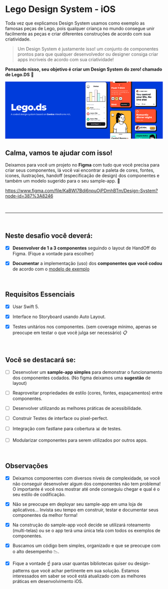 # Lego Design System - iOS

Toda vez que explicamos Design System usamos como exemplo as famosas peças de Lego, pois qualquer criança no mundo consegue
unir facilmente as peças e criar diferentes construções de acordo com sua criatividade.

> Um Design System é justamente isso! um conjunto de componentes prontos para que qualquer desenvolvedor ou designer consiga
criar apps incriveis de acordo com sua criatividade!

**Pensando nisso, seu objetivo é criar um Design System do zero! chamado de Lego.DS** :iphone: 

![Soma DS](./readme-img.png)

## Calma, vamos te ajudar com isso!

Deixamos para você um projeto no **Figma** com tudo que você precisa para criar seus componentes, lá você vai encontrar a paleta de cores, fontes, icones,
ilustrações, handoff (especificação de design) dos componentes e também um modelo sugerido para o seu sample-app. :iphone:

https://www.figma.com/file/KaBWI7Bdi6npuOjPDmhBTm/Design-System?node-id=387%3A8246

<br/>

---------

<br/>

## Neste desafio você deverá:

- [x] **Desenvolver de 1 a 3 componentes** seguindo o layout de HandOff do Figma. (Fique a vontade para escolher)

- [x] **Documentar** a implementação (uso) dos **componentes que você codou** de acordo com o [modelo de exemplo](https://github.com/victormath12/lego-design-system/blob/main/ios/modelo-documentacao/button.md)

<br/>

## Requisitos Essenciais

- [x] Usar Swift 5.

- [x] Interface no Storyboard usando Auto Layout.

- [x] Testes unitários nos componentes. (sem coverage mínimo, apenas se preocupe em testar o que você julga ser necessário) :clipboard:

<br/>

## Você se destacará se:

- [ ] Desenvolver um **sample-app simples** para demonstrar o funcionamento dos componentes codados. (No figma deixamos uma **sugestão** de layout)

- [ ] Reaproveitar propriedades de estilo (cores, fontes, espaçamentos) entre componentes. 

- [ ] Desenvolver utilizando as melhores práticas de acessibilidade.

- [ ] Construir Testes de interface ou pixel-perfect.

- [ ] Integração com fastlane para cobertura :bar_chart: de testes.

- [ ] Modularizar componentes para serem utilizados por outros apps.

<br/>

## Observações

- [x] Deixamos componentes com diversos níveis de complexidade, se você não conseguir desenvolver algum dos componentes não tem problema! 
O importante é você nos mostrar até onde conseguiu chegar e qual é o seu estilo de codificação.

- [x] Não se preocupe em deployar seu sample-app em uma loja de aplicativos... Invista seu tempo em construir, testar e documentar seus componentes da melhor forma!

- [x] Na construção do sample-app você decide se utilizará roteamento (multi-telas) ou se o app terá uma única tela com todos os exemplos de componentes.

- [x] Buscamos um código bem simples, organizado e que se preocupe com o alto desempenho :chart_with_downwards_trend:.

- [x] Fique a vontade :point_up: para usar quantas bibliotecas quiser ou design-patterns que você achar pertinente em sua solução. 
Estamos interessados em saber se você está atualizado com as melhores práticas em desenvolvimento iOS. 
